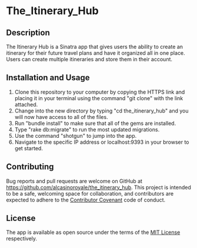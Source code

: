 # The_Itinerary_Hub

## Description

The Itinerary Hub is a Sinatra app that gives users the ability to create an itinerary for their future travel plans and have it organized all in one place. Users can create multiple itineraries and store them in their account.

## Installation and Usage

1. Clone this repository to your computer by copying the HTTPS link and placing it in your terminal using the command "git clone" with the link attached.
2. Change into the new directory by typing "cd the_itinerary_hub" and you will now have access to all of the files.
3. Run "bundle install" to make sure that all of the gems are installed.
4. Type "rake db:migrate" to run the most updated migrations.
5. Use the command "shotgun" to jump into the app.
6. Navigate to the specific IP address or localhost:9393 in your browser to get started.

## Contributing

Bug reports and pull requests are welcome on GitHub at https://github.com/alcasinoroyale/the_itinerary_hub. This project is intended to be a safe, welcoming space for collaboration, and contributors are expected to adhere to the <a href="http://contributor-covenant.org">Contributor Covenant</a> code of conduct.

## License

The app is available as open source under the terms of the <a href="https://opensource.org/licenses/MIT">MIT License</a> respectively.
